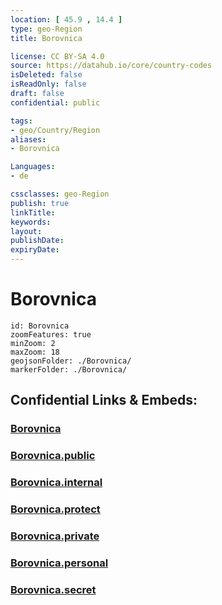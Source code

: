 ```yaml
---
location: [ 45.9 , 14.4 ] 
type: geo-Region
title: Borovnica

license: CC BY-SA 4.0
source: https://datahub.io/core/country-codes
isDeleted: false
isReadOnly: false
draft: false
confidential: public

tags:
- geo/Country/Region
aliases:
- Borovnica

Languages:
- de

cssclasses: geo-Region
publish: true
linkTitle: 
keywords: 
layout: 
publishDate: 
expiryDate: 
---
```


# Borovnica

```leaflet
id: Borovnica
zoomFeatures: true 
minZoom: 2 
maxZoom: 18
geojsonFolder: ./Borovnica/
markerFolder: ./Borovnica/
```


## Confidential Links & Embeds: 

### [Borovnica](/_Standards/Earth/Continent/Europe/Europe~Central/Slovenia/Regions~Slovenia/Osrednje_slovenska/counties~Osrednjeslovenska/Borovnica.md) 

### [Borovnica.public](/_public/Earth/Continent/Europe/Europe~Central/Slovenia/Regions~Slovenia/Osrednje_slovenska/counties~Osrednjeslovenska/Borovnica.public.md) 

### [Borovnica.internal](/_internal/Earth/Continent/Europe/Europe~Central/Slovenia/Regions~Slovenia/Osrednje_slovenska/counties~Osrednjeslovenska/Borovnica.internal.md) 

### [Borovnica.protect](/_protect/Earth/Continent/Europe/Europe~Central/Slovenia/Regions~Slovenia/Osrednje_slovenska/counties~Osrednjeslovenska/Borovnica.protect.md) 

### [Borovnica.private](/_private/Earth/Continent/Europe/Europe~Central/Slovenia/Regions~Slovenia/Osrednje_slovenska/counties~Osrednjeslovenska/Borovnica.private.md) 

### [Borovnica.personal](/_personal/Earth/Continent/Europe/Europe~Central/Slovenia/Regions~Slovenia/Osrednje_slovenska/counties~Osrednjeslovenska/Borovnica.personal.md) 

### [Borovnica.secret](/_secret/Earth/Continent/Europe/Europe~Central/Slovenia/Regions~Slovenia/Osrednje_slovenska/counties~Osrednjeslovenska/Borovnica.secret.md)

